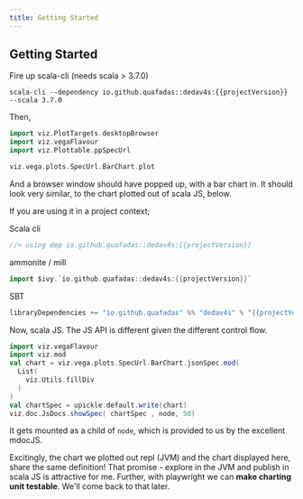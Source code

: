 ```yaml
---
title: Getting Started
---
```


## Getting Started

Fire up scala-cli (needs scala > 3.7.0)

```shell
scala-cli --dependency io.github.quafadas::dedav4s:{{projectVersion}} --scala 3.7.0
```
Then,

```scala sc:nocompile
import viz.PlotTargets.desktopBrowser
import viz.vegaFlavour
import viz.Plottable.ppSpecUrl

viz.vega.plots.SpecUrl.BarChart.plot
```
And a browser window should have popped up, with a bar chart in. It should look very similar, to the chart plotted out of scala JS, below.

If you are using it in a project context;

Scala cli

```scala sc:nocompile
//> using dep io.github.quafadas::dedav4s:{{projectVersion}}
```

ammonite / mill
```scala sc:nocompile
import $ivy.`io.github.quafadas::dedav4s:{{projectVersion}}`
```
SBT
```scala sc:nocompile
libraryDependencies += "io.github.quafadas" %% "dedav4s" % "{{projectVersion}}"
```

Now, scala JS. The JS API is different given the different control flow.

```scala mdoc:js sc:nocompile
import viz.vegaFlavour
import viz.mod
val chart = viz.vega.plots.SpecUrl.BarChart.jsonSpec.mod(
  List(
    viz.Utils.fillDiv
  )
)
val chartSpec = upickle.default.write(chart)
viz.doc.JsDocs.showSpec( chartSpec , node, 50)
```
It gets mounted as a child of `node`, which is provided to us by the excellent mdocJS.

Excitingly, the chart we plotted out repl (JVM) and the chart displayed here, share the same definition! That promise - explore in the JVM and publish in scala JS is attractive for me. Further, with playwright we can **make charting unit testable**. We'll come back to that later.
<script>
    const sse = new EventSource("/refresh/v1/sse");
    sse.addEventListener("message", (e) => {
    const msg = JSON.parse(e.data);

    if ("KeepAlive" in msg) console.log("KeepAlive");

    if ("PageRefresh" in msg) location.reload();
    });
</script>